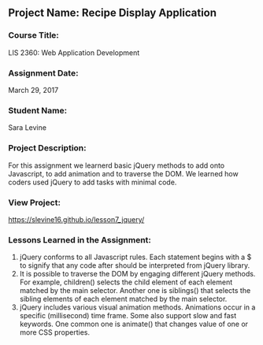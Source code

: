 ## Project Name:  Recipe Display Application

### Course Title:
LIS 2360:  Web Application Development

### Assignment Date:  
March 29, 2017

### Student Name:  
Sara Levine

### Project Description:
For this assignment we learnerd basic jQuery methods to add onto Javascript, to add animation and to traverse the DOM. We learned how coders used jQuery to add tasks with minimal code.

### View Project:
https://slevine16.github.io/lesson7_jquery/

### Lessons Learned in the Assignment:
1. jQuery conforms to all Javascript rules. Each statement begins with a $ to signify that any code after should be interpreted from jQuery library. 
2. It is possible to traverse the DOM by engaging different jQuery methods. For example, children() selects the child element of each element matched by the main selector. Another one is siblings() that selects the sibling elements of each element matched by the main selector.
3. jQuery includes various visual animation methods. Animations occur in a specific (millisecond) time frame. Some also support slow and fast keywords. One common one is animate() that changes value of one or more CSS properties. 
